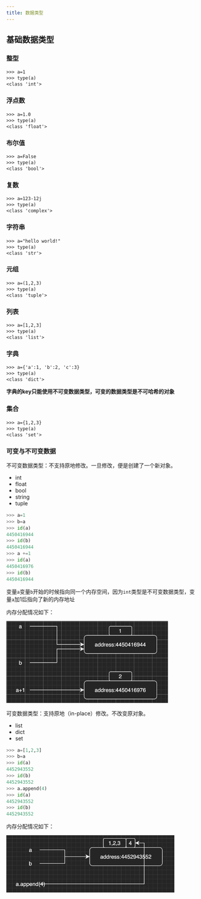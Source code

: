 ```yaml
---
title: 数据类型
---
```


## 基础数据类型

### 整型

```shell
>>> a=1
>>> type(a)
<class 'int'>
```

### 浮点数

```shell
>>> a=1.0
>>> type(a)
<class 'float'>
```

### 布尔值

```shell
>>> a=False
>>> type(a)
<class 'bool'>
```

### 复数

```shell
>>> a=123-12j
>>> type(a)
<class 'complex'>
```

### 字符串

```shell
>>> a="hello world!"
>>> type(a)
<class 'str'>
```

### 元组

```shell
>>> a=(1,2,3)
>>> type(a)
<class 'tuple'>
```

### 列表

```shell
>>> a=[1,2,3]
>>> type(a)
<class 'list'>
```

### 字典

```shell
>>> a={'a':1, 'b':2, 'c':3}
>>> type(a)
<class 'dict'>
```

**字典的key只能使用不可变数据类型，可变的数据类型是不可哈希的对象**

### 集合

```shell
>>> a={1,2,3}
>>> type(a)
<class 'set'>
```

### 可变与不可变数据

不可变数据类型：不支持原地修改。一旦修改，便是创建了一个新对象。
+ int
+ float
+ bool
+ string
+ tuple

```python
>>> a=1
>>> b=a
>>> id(a)
4450416944
>>> id(b)
4450416944
>>> a +=1
>>> id(a)
4450416976
>>> id(b)
4450416944
```

变量`a`变量`b`开始的时候指向同一个内存空间，因为`int`类型是不可变数据类型，变量`a`加1后指向了新的内存地址

内存分配情况如下：

<img src="./images/unchange.png" alt="unchange" style="zoom:60%;" />

可变数据类型：支持原地（in-place）修改。不改变原对象。
+ list
+ dict
+ set

```python
>>> a=[1,2,3]
>>> b=a
>>> id(a)
4452943552
>>> id(b)
4452943552
>>> a.append(4)
>>> id(a)
4452943552
>>> id(b)
4452943552
```

内存分配情况如下：

<img src="./images/change.png" alt="change" style="zoom:60%;" />

